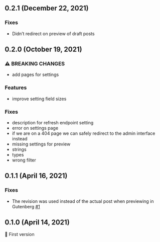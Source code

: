 ## 0.2.1 (December 22, 2021)

### Fixes

- Didn’t redirect on preview of draft posts

## 0.2.0 (October 19, 2021)

### ⚠ BREAKING CHANGES

- add pages for settings

### Features

- improve setting field sizes

### Fixes

- description for refresh endpoint setting
- error on settings page
- if we are on a 404 page we can safely redirect to the admin interface instead
- missing settings for preview
- strings
- types
- wrong filter

## 0.1.1 (April 16, 2021)

### Fixes

- The revision was used instead of the actual post when previewing in Gutenberg
  [#1](https://github.com/whitespace-se/wordpress-plugin-gatsby/issues/1)

## 0.1.0 (April 14, 2021)

🎉 First version
